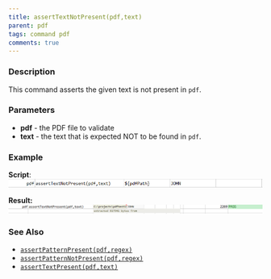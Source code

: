 ```yaml
---
title: assertTextNotPresent(pdf,text)
parent: pdf
tags: command pdf
comments: true
---
```



### Description
This command asserts the given text is not present in `pdf`.


### Parameters
- **pdf** \- the PDF file to validate
- **text** \- the text that is expected NOT to be found in `pdf`.


### Example
**Script**:<br/>
![script](image/assertTextNotPresent_01.png)

**Result:**<br/>
![output](image/assertTextNotPresent_02.png)


### See Also
- [`assertPatternPresent(pdf,regex)`](assertPatternPresent(pdf,regex))
- [`assertPatternNotPresent(pdf,regex)`](assertPatternNotPresent(pdf,regex))
- [`assertTextPresent(pdf,text)`](assertTextPresent(pdf,text))
